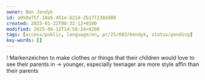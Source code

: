 ```yaml
---
owner: Ben Jendyk
id: a050a75f-10a5-451e-b21d-2b17f238dd00
created: 2025-01-22T00:32:12+0100
modified: 2025-04-12T14:58:24+0200
tags: [access/public, language/en, pr/25/083/bendyk, status/pending]
key-words: []
---
```


! Markenzeichen to make clothes or things that their children would love to see their parents in -> younger, especially teenager are more style affin than their parents 
